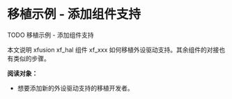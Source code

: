 # 移植示例 - 添加组件支持

TODO 移植示例 - 添加组件支持

本文说明 xfusion xf_hal 组件 xf_xxx 如何移植外设驱动支持。其余组件的对接也有类似的步骤。

**阅读对象：**

- 想要添加新的外设驱动支持的移植开发者。
